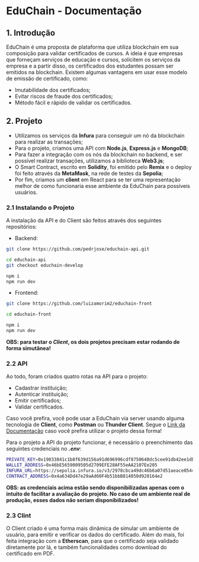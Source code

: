 # EduChain - Documentação

## 1. Introdução
EduChain é uma proposta de plataforma que utiliza blockchain em sua composição para validar certificados de cursos. A ideia é que empresas que forneçam serviços de educação e cursos, solicitem os serviços da empresa e a partir disso, os certificados dos estudantes possam ser emitidos na blockchain. Existem algumas vantagens em usar esse modelo de emissão de certificado, como:

- Imutabilidade dos certificados;
- Evitar riscos de fraude dos certificados;
- Método fácil e rápido de validar os certificados.

## 2. Projeto
- Utilizamos os serviços da **Infura** para conseguir um nó da blockchain para realizar as transações;
- Para o projeto, criamos uma API com **Node.js**, **Express.js** e **MongoDB**;
- Para fazer a integração com os nós da blockchain no backend, e ser possível realizar transações, utilizamos a biblioteca **Web3.js**;
- O Smart Contract, escrito em **Solidity**, foi emitido pelo **Remix** e o deploy foi feito através da **MetaMask**, na rede de testes da **Sepolia**;
- Por fim, criamos um **client** em React para se ter uma representação melhor de como funcionaria esse ambiente da EduChain para possíveis usuários.

### 2.1 Instalando o Projeto

A instalação da API e do Client são feitos através dos seguintes repositórios:

- Backend:
```bash
git clone https://github.com/pedrjose/educhain-api.git

cd educhain-api
git checkout educhain-develop

npm i
npm run dev
```

- Frontend:
```bash
git clone https://github.com/luizamorim2/educhain-front

cd educhain-front

npm i
npm run dev
```

**OBS: para testar o *Client*, os dois projetos precisam estar rodando de forma simutânea!**

### 2.2 API
Ao todo, foram criados quatro rotas na API para o projeto:
- Cadastrar instituição;
- Autenticar instituição;
- Emitir certificados;
- Validar certificados.

Caso você prefira, você pode usar a EduChain via server usando alguma tecnologia de **Client**, como **Postman** ou **Thunder Client**. Segue o [Link da Documentação](https://documenter.getpostman.com/view/28866924/2sAYJ7eyQL) caso você prefira utilizar o projeto dessa forma!

Para o projeto a API do projeto funcionar, é necessário o preenchimento das seguintes credenciais no ***.env***:
```bash
PRIVATE_KEY=0x19033841c1b8f639d156a91d696996cdf8750648dc5cee91db42ee1dbb1c6d2c
WALLET_ADDRESS=0x46bE5659009505d2709EFE28AF55eAA2107Ee205
INFURA_URL=https://sepolia.infura.io/v3/2978cbca49dc46b6a07d51aeace05440
CONTRACT_ADDRESS=0x4a634Dd47e29aAd60F4b51bbB814050d920164e2
```
**OBS: as credenciais acima estão sendo disponibilizadas apenas com o intuito de facilitar a avaliação do projeto. No caso de um ambiente real de produção, esses dados não seriam disponibilizados!**

### 2.3 Clint
O Client criado é uma forma mais dinâmica de simular um ambiente de usuário, para emitir e verificar os dados do certificado. Além do mais, foi feita integração com a **Etherscan**, para que o certificado seja validado diretamente por lá, e também funcionalidades como download do certificado em PDF.
